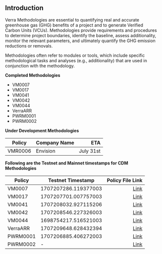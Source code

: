 ## Introduction

Verra Methodologies are essential to quantifying real and accurate greenhouse gas (GHG) benefits of a project and to generate Verified Carbon Units (VCUs). Methodologies provide requirements and procedures to determine project boundaries, identify the baseline, assess additionality, monitor the relevant parameters, and ultimately quantify the GHG emission reductions or removals.

Methodologies often refer to modules or tools, which include specific methodological tasks and analyses (e.g., additionality) that are used in conjunction with the methodology.

**Completed Methodologies**

- VM0007
- VM0017
- VM0041
- VM0042
- VM0044
- VerraARR
- PWRM0001
- PWRM0002

**Under Development Methodologies**

| Policy | Company Name | ETA |
|---|---|---:|
| VMR0006 | Envision |July 31st|

**Following are the Testnet and Mainnet timestamps for CDM Methodologies**

| Policy | Testnet Timestamp | Policy File Link |
|---|---|---:|
| VM0007 | 1707207286.119377003 |[Link](https://github.com/hashgraph/guardian/blob/main/Methodology%20Library/Verra/VM0007/Policies/Verra%20VM0007%20(3.0.0%20-%20groups).policy) |
| VM0017 | 1707207701.007757003 |[Link](https://github.com/hashgraph/guardian/blob/main/Methodology%20Library/Verra/VM0017/Policies/Verra%20VM0017.policy) |
| VM0041 | 1707208032.927115206 |[Link](https://github.com/hashgraph/guardian/blob/main/Methodology%20Library/Verra/VM0041/VM0041.policy) |
| VM0042 | 1707208546.227326003 |[Link](https://github.com/hashgraph/guardian/blob/main/Methodology%20Library/Verra/VM0042/Policies/Verra%20VM0042.policy) |
| VM0044 | 1698754217.516521003 |[Link](https://github.com/hashgraph/guardian/blob/main/Methodology%20Library/Verra/VM0044/VM0044.policy) |
| VerraARR | 1707209648.628432394 |[Link](https://github.com/hashgraph/guardian/blob/main/Methodology%20Library/Verra/VerraARR/Verra%20ARR.policy) |
| PWRM0001 | 1707206885.406272003 |[Link](https://github.com/hashgraph/guardian/blob/main/Methodology%20Library/Verra/PWRM0001/PWRM0001.policy) |
| PWRM0002 | - |[Link](https://github.com/hashgraph/guardian/blob/main/Methodology%20Library/Verra/PWRM0002/PWRM0002.policy) |
